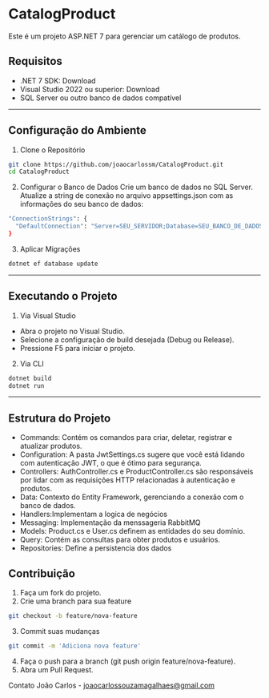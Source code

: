 # CatalogProduct

Este é um projeto ASP.NET 7 para gerenciar um catálogo de produtos.

## Requisitos

- .NET 7 SDK: Download
- Visual Studio 2022 ou superior: Download
- SQL Server ou outro banco de dados compatível

---

## Configuração do Ambiente

1. Clone o Repositório

```bash
git clone https://github.com/joaocarlossm/CatalogProduct.git
cd CatalogProduct
```

2. Configurar o Banco de Dados
Crie um banco de dados no SQL Server.
Atualize a string de conexão no arquivo appsettings.json com as informações do seu banco de dados:

```bash
"ConnectionStrings": {
  "DefaultConnection": "Server=SEU_SERVIDOR;Database=SEU_BANCO_DE_DADOS;User Id=SEU_USUARIO;Password=SUA_SENHA;"
}
```

3. Aplicar Migrações

```bash
dotnet ef database update
```
---

## Executando o Projeto
1. Via Visual Studio
- Abra o projeto no Visual Studio.
- Selecione a configuração de build desejada (Debug ou Release).
- Pressione F5 para iniciar o projeto.
2. Via CLI
  
```bash
dotnet build
dotnet run
```
---

## Estrutura do Projeto

- Commands: Contém os comandos para criar, deletar, registrar e atualizar produtos. 
- Configuration: A pasta JwtSettings.cs sugere que você está lidando com autenticação JWT, o que é ótimo para segurança.
- Controllers: AuthController.cs e ProductController.cs são responsáveis por lidar com as requisições HTTP relacionadas à autenticação e produtos.
- Data: Contexto do Entity Framework, gerenciando a conexão com o banco de dados.
- Handlers:Implementam a logica de negócios
- Messaging: Implementação da menssageria RabbitMQ
- Models: Product.cs e User.cs definem as entidades do seu domínio.
- Query: Contém as consultas para obter produtos e usuários.
- Repositories: Define a persistencia dos dados



## Contribuição
1. Faça um fork do projeto.
2. Crie uma branch para sua feature

```bash
git checkout -b feature/nova-feature
```

3. Commit suas mudanças
```bash
git commit -m 'Adiciona nova feature'
```

4. Faça o push para a branch (git push origin feature/nova-feature).
5. Abra um Pull Request.

Contato
João Carlos - joaocarlossouzamagalhaes@gmail.com
